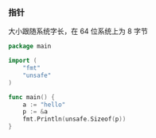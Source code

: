 ### 指针

大小跟随系统字长，在 64 位系统上为 8 字节

```go
package main

import (
	"fmt"
	"unsafe"
)

func main() {
	a := "hello"
	p := &a
	fmt.Println(unsafe.Sizeof(p))
}
```
